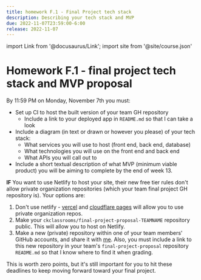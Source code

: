 ```yaml
---
title: homework F.1 - Final Project tech stack
description: Describing your tech stack and MVP
due: 2022-11-07T23:59:00-6:00
release: 2022-11-07
---
```


import Link from '@docusaurus/Link';
import site from '@site/course.json'

# Homework F.1 - final project tech stack and MVP proposal

By 11:59 PM on Monday, November 7th you must:

- Set up CI to host the built version of your team GH repository
  - Include a link to your deployed app in `README.md` so that I can take a look
- Include a diagram (in text or drawn or however you please) of your tech stack:
  - What services you will use to host (front end, back end, database)
  - What technologies you will use on the front end and back end
  - What APIs you will call out to
- Include a short textual description of what MVP (minimum viable product) you will be aiming to complete by the end of week 13.

**IF** You want to use Netlify to host your site, their new free tier rules don't allow private organization repositories (which your team final project GH repository is). Your options are:

1. Don't use netlify - [vercel](https://vercel.com) and [cloudflare pages](https://pages.cloudflare.com/) will allow you to use private organization repos.
2. Make your `ckclassrooms/final-project-proposal-TEAMNAME` repository public. This will allow you to host on Netlify.
3. Make a new (private) repository within one of your team members' GitHub accounts, and share it with [me](https://github.com/kaytwo). Also, you must include a link to this new repository in your team's `final-project-proposal` repository `README.md` so that I know where to find it when grading.

This is worth zero points, but it's still important for you to hit these deadlines to keep moving forward toward your final project.
